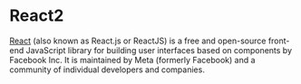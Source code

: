 # React2
[React](https://react.dev/) (also known as React.js or ReactJS) is a free and open-source front-end JavaScript library for building user interfaces based on components by Facebook Inc. It is maintained by Meta (formerly Facebook) and a community of individual developers and companies.